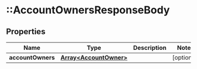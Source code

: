 # ::AccountOwnersResponseBody

## Properties
Name | Type | Description | Notes
------------ | ------------- | ------------- | -------------
**accountOwners** | [**Array&lt;AccountOwner&gt;**](AccountOwner.md) |  | [optional] 



